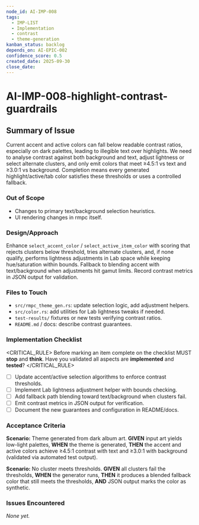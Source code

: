 ```yaml
---
node_id: AI-IMP-008
tags:
  - IMP-LIST
  - Implementation
  - contrast
  - theme-generation
kanban_status: backlog
depends_on: AI-EPIC-002
confidence_score: 0.5
created_date: 2025-09-30
close_date:
--- 
```



# AI-IMP-008-highlight-contrast-guardrails

## Summary of Issue
Current accent and active colors can fall below readable contrast ratios, especially on dark palettes, leading to illegible text over highlights. We need to analyse contrast against both background and text, adjust lightness or select alternate clusters, and only emit colors that meet ≥4.5:1 vs text and ≥3.0:1 vs background. Completion means every generated highlight/active/tab color satisfies these thresholds or uses a controlled fallback.

### Out of Scope 
- Changes to primary text/background selection heuristics.
- UI rendering changes in rmpc itself.

### Design/Approach  
Enhance `select_accent_color` / `select_active_item_color` with scoring that rejects clusters below threshold, tries alternate clusters, and, if none qualify, performs lightness adjustments in Lab space while keeping hue/saturation within bounds. Fallback to blending accent with text/background when adjustments hit gamut limits. Record contrast metrics in JSON output for validation.

### Files to Touch
- `src/rmpc_theme_gen.rs`: update selection logic, add adjustment helpers.
- `src/color.rs`: add utilities for Lab lightness tweaks if needed.
- `test-results/` fixtures or new tests verifying contrast ratios.
- `README.md` / docs: describe contrast guarantees.

### Implementation Checklist
<CRITICAL_RULE>
Before marking an item complete on the checklist MUST **stop** and **think**. Have you validated all aspects are **implemented** and **tested**? 
</CRITICAL_RULE> 
- [ ] Update accent/active selection algorithms to enforce contrast thresholds.
- [ ] Implement Lab lightness adjustment helper with bounds checking.
- [ ] Add fallback path blending toward text/background when clusters fail.
- [ ] Emit contrast metrics in JSON output for verification.
- [ ] Document the new guarantees and configuration in README/docs.
 
### Acceptance Criteria
**Scenario:** Theme generated from dark album art.
**GIVEN** input art yields low-light palettes,
**WHEN** the theme is generated,
**THEN** the accent and active colors achieve ≥4.5:1 contrast with text and ≥3.0:1 with background (validated via automated test output).

**Scenario:** No cluster meets thresholds.
**GIVEN** all clusters fail the thresholds,
**WHEN** the generator runs,
**THEN** it produces a blended fallback color that still meets the thresholds,
**AND** JSON output marks the color as synthetic.

### Issues Encountered 
_None yet._

<!-- Repeat the Issue pattern above as needed based on the needs of the users request.  --> 
